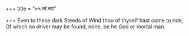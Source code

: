 +++
title = "०५ त्वं त्या"

+++
Even to these dark Steeds of Wind thou of thyself hast come to ride,  
     Of which no driver may be found, none, be he God or mortal man.